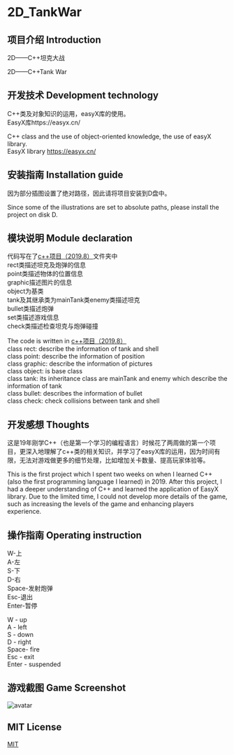 # 2D_TankWar
 
## 项目介绍 Introduction<br/>
2D——C++坦克大战<br/>

2D——C++Tank War<br/>

## 开发技术 Development technology<br/>
C++类及对象知识的运用，easyX库的使用。<br/>
EasyX库https://easyx.cn/<br/>

C++ class and the use of object-oriented knowledge, the use of easyX library. <br/>
EasyX library https://easyx.cn/<br/>

## 安装指南 Installation guide<br/>
因为部分插图设置了绝对路径，因此请将项目安装到D盘中。<br/>

Since some of the illustrations are set to absolute paths, please install the project on disk D.<br/>

## 模块说明 Module declaration<br/>
代码写在了[c++项目（2019.8）](https://github.com/HeXavi8/2D_TankWar/tree/main/c%2B%2Bproject/c%2B%2B%E9%A1%B9%E7%9B%AE%EF%BC%882019.8%EF%BC%89)文件夹中<br/>
rect类描述坦克及炮弹的信息<br/>
point类描述物体的位置信息<br/>
graphic描述图片的信息<br/>
object为基类<br/>
tank及其继承类为mainTank类enemy类描述坦克<br/>
bullet类描述炮弹<br/>
set类描述游戏信息<br/>
check类描述检查坦克与炮弹碰撞<br/>

The code is written in [c++项目（2019.8）](https://github.com/HeXavi8/2D_TankWar/tree/main/c%2B%2Bproject/c%2B%2B%E9%A1%B9%E7%9B%AE%EF%BC%882019.8%EF%BC%89)<br/>
class rect: describe the information of tank and shell<br/>
class point: describe the information of position<br/>
class graphic: describe the information of pictures<br/>
class object: is base class<br/>
class tank: its inheritance class are mainTank and enemy which describe the information of tank <br/>
class bullet: describes the information of bullet <br/>
class check: check collisions between tank and shell  <br/>

## 开发感想 Thoughts<br/>
这是19年刚学C++（也是第一个学习的编程语言）时候花了两周做的第一个项目，更深入地理解了c++类的相关知识，并学习了easyX库的运用，因为时间有限，无法对游戏做更多的细节处理，比如增加关卡数量、提高玩家体验等。<br/>

This is the first project which I spent two weeks on when I learned C++ (also the first programming language I learned) in 2019. After this project, I had a deeper understanding of C++ and learned the application of EasyX library. Due to the limited time, I could not develop more details of the game, such as increasing the levels of the game and enhancing players experience. <br/>

## 操作指南 Operating instruction<br/>
W-上<br/>
A-左<br/>
S-下<br/>
D-右<br/>
Space-发射炮弹<br/>
Esc-退出<br/>
Enter-暂停<br/>

W - up <br/>
A - left <br/>
S - down <br/>
D - right <br/>
Space- fire <br/>
Esc - exit <br/>
Enter - suspended <br/>

## 游戏截图 Game Screenshot <br/>
![avatar](https://github.com/HeXavi8/2D_TankWar/blob/main/2D_TankWar.png)

## MIT License 
[MIT](https://github.com/HeXavi8/2D_TankWar/blob/main/LICENSE)
